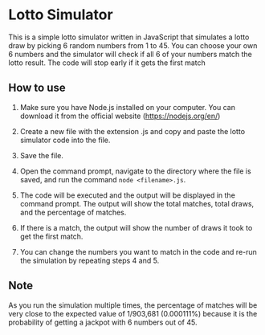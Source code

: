# Lotto Simulator

This is a simple lotto simulator written in JavaScript that simulates a lotto draw by picking 6 random numbers from 1 to 45. You can choose your own 6 numbers and the simulator will check if all 6 of your numbers match the lotto result. The code will stop early if it gets the first match

## How to use

1. Make sure you have Node.js installed on your computer. You can download it from the official website (https://nodejs.org/en/)

2. Create a new file with the extension .js and copy and paste the lotto simulator code into the file.

3. Save the file.

4. Open the command prompt, navigate to the directory where the file is saved, and run the command `node <filename>.js`.

5. The code will be executed and the output will be displayed in the command prompt. The output will show the total matches, total draws, and the percentage of matches.

6. If there is a match, the output will show the number of draws it took to get the first match.

7. You can change the numbers you want to match in the code and re-run the simulation by repeating steps 4 and 5.

## Note

As you run the simulation multiple times, the percentage of matches will be very close to the expected value of 1/903,681 (0.000111%) because it is the probability of getting a jackpot with 6 numbers out of 45.
